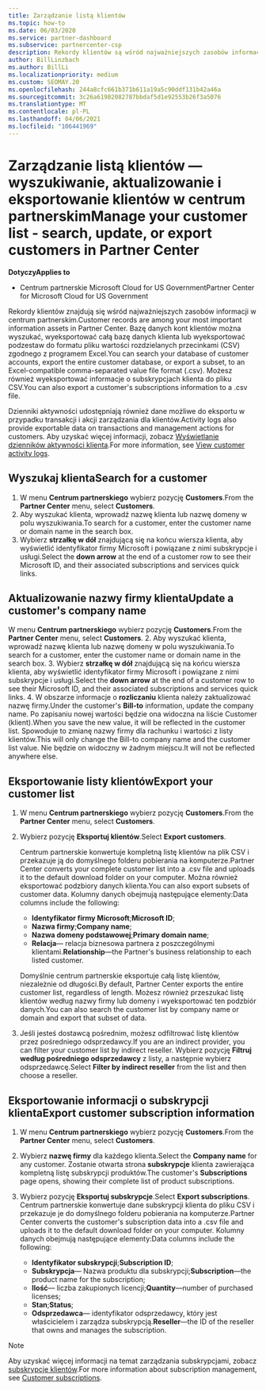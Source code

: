 ```yaml
---
title: Zarządzanie listą klientów
ms.topic: how-to
ms.date: 06/03/2020
ms.service: partner-dashboard
ms.subservice: partnercenter-csp
description: Rekordy klientów są wśród najważniejszych zasobów informacji. Dowiedz się, jak wyświetlać, przeszukiwać, aktualizować i & eksportować informacje na liście klientów w centrum partnerskim.
author: BillLinzbach
ms.author: BillLi
ms.localizationpriority: medium
ms.custom: SEOMAY.20
ms.openlocfilehash: 244a8cfc661b371b611a19a5c90ddf131b42a46a
ms.sourcegitcommit: 3c26a61982082787bbdaf5d1e92553b26f3a5076
ms.translationtype: MT
ms.contentlocale: pl-PL
ms.lasthandoff: 04/06/2021
ms.locfileid: "106441969"
---
```

# <a name="manage-your-customer-list---search-update-or-export-customers-in-partner-center"></a><span data-ttu-id="5697f-104">Zarządzanie listą klientów — wyszukiwanie, aktualizowanie i eksportowanie klientów w centrum partnerskim</span><span class="sxs-lookup"><span data-stu-id="5697f-104">Manage your customer list - search, update, or export customers in Partner Center</span></span>

<span data-ttu-id="5697f-105">**Dotyczy**</span><span class="sxs-lookup"><span data-stu-id="5697f-105">**Applies to**</span></span>

- <span data-ttu-id="5697f-106">Centrum partnerskie Microsoft Cloud for US Government</span><span class="sxs-lookup"><span data-stu-id="5697f-106">Partner Center for Microsoft Cloud for US Government</span></span>

<span data-ttu-id="5697f-107">Rekordy klientów znajdują się wśród najważniejszych zasobów informacji w centrum partnerskim.</span><span class="sxs-lookup"><span data-stu-id="5697f-107">Customer records are among your most important information assets in Partner Center.</span></span> <span data-ttu-id="5697f-108">Bazę danych kont klientów można wyszukać, wyeksportować całą bazę danych klienta lub wyeksportować podzestaw do formatu pliku wartości rozdzielanych przecinkami (CSV) zgodnego z programem Excel.</span><span class="sxs-lookup"><span data-stu-id="5697f-108">You can search your database of customer accounts, export the entire customer database, or export a subset, to an Excel-compatible comma-separated value file format (.csv).</span></span> <span data-ttu-id="5697f-109">Możesz również wyeksportować informacje o subskrypcjach klienta do pliku CSV.</span><span class="sxs-lookup"><span data-stu-id="5697f-109">You can also export a customer's subscriptions information to a .csv file.</span></span>

<span data-ttu-id="5697f-110">Dzienniki aktywności udostępniają również dane możliwe do eksportu w przypadku transakcji i akcji zarządzania dla klientów.</span><span class="sxs-lookup"><span data-stu-id="5697f-110">Activity logs also provide exportable data on transactions and management actions for customers.</span></span> <span data-ttu-id="5697f-111">Aby uzyskać więcej informacji, zobacz [Wyświetlanie dzienników aktywności klienta](activity-logs.md).</span><span class="sxs-lookup"><span data-stu-id="5697f-111">For more information, see [View customer activity logs](activity-logs.md).</span></span>

## <a name="search-for-a-customer"></a><span data-ttu-id="5697f-112">Wyszukaj klienta</span><span class="sxs-lookup"><span data-stu-id="5697f-112">Search for a customer</span></span>

1. <span data-ttu-id="5697f-113">W menu **Centrum partnerskiego** wybierz pozycję **Customers**.</span><span class="sxs-lookup"><span data-stu-id="5697f-113">From the **Partner Center** menu, select **Customers**.</span></span>
2. <span data-ttu-id="5697f-114">Aby wyszukać klienta, wprowadź nazwę klienta lub nazwę domeny w polu wyszukiwania.</span><span class="sxs-lookup"><span data-stu-id="5697f-114">To search for a customer, enter the customer name or domain name in the search box.</span></span>
3. <span data-ttu-id="5697f-115">Wybierz **strzałkę w dół** znajdującą się na końcu wiersza klienta, aby wyświetlić identyfikator firmy Microsoft i powiązane z nimi subskrypcje i usługi.</span><span class="sxs-lookup"><span data-stu-id="5697f-115">Select the **down arrow** at the end of a customer row to see their Microsoft ID, and their associated subscriptions and services quick links.</span></span>

## <a name="update-a-customers-company-name"></a><span data-ttu-id="5697f-116">Aktualizowanie nazwy firmy klienta</span><span class="sxs-lookup"><span data-stu-id="5697f-116">Update a customer's company name</span></span>

<span data-ttu-id="5697f-117">W menu **Centrum partnerskiego** wybierz pozycję **Customers**.</span><span class="sxs-lookup"><span data-stu-id="5697f-117">From the **Partner Center** menu, select **Customers**.</span></span>
2. <span data-ttu-id="5697f-118">Aby wyszukać klienta, wprowadź nazwę klienta lub nazwę domeny w polu wyszukiwania.</span><span class="sxs-lookup"><span data-stu-id="5697f-118">To search for a customer, enter the customer name or domain name in the search box.</span></span>
3. <span data-ttu-id="5697f-119">Wybierz **strzałkę w dół** znajdującą się na końcu wiersza klienta, aby wyświetlić identyfikator firmy Microsoft i powiązane z nimi subskrypcje i usługi.</span><span class="sxs-lookup"><span data-stu-id="5697f-119">Select the **down arrow** at the end of a customer row to see their Microsoft ID, and their associated subscriptions and services quick links.</span></span>
4. <span data-ttu-id="5697f-120">W obszarze informacje o **rozliczaniu** klienta należy zaktualizować nazwę firmy.</span><span class="sxs-lookup"><span data-stu-id="5697f-120">Under the customer's **Bill-to** information, update the company name.</span></span> <span data-ttu-id="5697f-121">Po zapisaniu nowej wartości będzie ona widoczna na liście Customer (klient).</span><span class="sxs-lookup"><span data-stu-id="5697f-121">When you save the new value, it will be reflected in the customer list.</span></span> <span data-ttu-id="5697f-122">Spowoduje to zmianę nazwy firmy dla rachunku i wartości z listy klientów.</span><span class="sxs-lookup"><span data-stu-id="5697f-122">This will only change the Bill-to company name and the customer list value.</span></span> <span data-ttu-id="5697f-123">Nie będzie on widoczny w żadnym miejscu.</span><span class="sxs-lookup"><span data-stu-id="5697f-123">It will not be reflected anywhere else.</span></span>

## <a name="export-your-customer-list"></a><span data-ttu-id="5697f-124">Eksportowanie listy klientów</span><span class="sxs-lookup"><span data-stu-id="5697f-124">Export your customer list</span></span>

1. <span data-ttu-id="5697f-125">W menu **Centrum partnerskiego** wybierz pozycję **Customers**.</span><span class="sxs-lookup"><span data-stu-id="5697f-125">From the **Partner Center** menu, select **Customers**.</span></span>
2. <span data-ttu-id="5697f-126">Wybierz pozycję **Eksportuj klientów**.</span><span class="sxs-lookup"><span data-stu-id="5697f-126">Select **Export customers**.</span></span>

   <span data-ttu-id="5697f-127">Centrum partnerskie konwertuje kompletną listę klientów na plik CSV i przekazuje ją do domyślnego folderu pobierania na komputerze.</span><span class="sxs-lookup"><span data-stu-id="5697f-127">Partner Center converts your complete customer list into a .csv file and uploads it to the default download folder on your computer.</span></span> <span data-ttu-id="5697f-128">Można również eksportować podzbiory danych klienta.</span><span class="sxs-lookup"><span data-stu-id="5697f-128">You can also export subsets of customer data.</span></span> <span data-ttu-id="5697f-129">Kolumny danych obejmują następujące elementy:</span><span class="sxs-lookup"><span data-stu-id="5697f-129">Data columns include the following:</span></span>

   - <span data-ttu-id="5697f-130">**Identyfikator firmy Microsoft**;</span><span class="sxs-lookup"><span data-stu-id="5697f-130">**Microsoft ID**;</span></span>
   - <span data-ttu-id="5697f-131">**Nazwa firmy**;</span><span class="sxs-lookup"><span data-stu-id="5697f-131">**Company name**;</span></span>
   - <span data-ttu-id="5697f-132">**Nazwa domeny podstawowej**;</span><span class="sxs-lookup"><span data-stu-id="5697f-132">**Primary domain name**;</span></span>
   - <span data-ttu-id="5697f-133">**Relacja**— relacja biznesowa partnera z poszczególnymi klientami.</span><span class="sxs-lookup"><span data-stu-id="5697f-133">**Relationship**—the Partner's business relationship to each listed customer.</span></span>

    <span data-ttu-id="5697f-134">Domyślnie centrum partnerskie eksportuje całą listę klientów, niezależnie od długości.</span><span class="sxs-lookup"><span data-stu-id="5697f-134">By default, Partner Center exports the entire customer list, regardless of length.</span></span> <span data-ttu-id="5697f-135">Możesz również przeszukać listę klientów według nazwy firmy lub domeny i wyeksportować ten podzbiór danych.</span><span class="sxs-lookup"><span data-stu-id="5697f-135">You can also search the customer list by company name or domain and export that subset of data.</span></span>

3. <span data-ttu-id="5697f-136">Jeśli jesteś dostawcą pośrednim, możesz odfiltrować listę klientów przez pośredniego odsprzedawcy.</span><span class="sxs-lookup"><span data-stu-id="5697f-136">If you are an indirect provider, you can filter your customer list by indirect reseller.</span></span> <span data-ttu-id="5697f-137">Wybierz pozycję **Filtruj według pośredniego odsprzedawcy** z listy, a następnie wybierz odsprzedawcę.</span><span class="sxs-lookup"><span data-stu-id="5697f-137">Select **Filter by indirect reseller** from the list and then choose a reseller.</span></span>


## <a name="export-customer-subscription-information"></a><span data-ttu-id="5697f-138">Eksportowanie informacji o subskrypcji klienta</span><span class="sxs-lookup"><span data-stu-id="5697f-138">Export customer subscription information</span></span>

1. <span data-ttu-id="5697f-139">W menu **Centrum partnerskiego** wybierz pozycję **Customers**.</span><span class="sxs-lookup"><span data-stu-id="5697f-139">From the **Partner Center** menu, select **Customers**.</span></span>

2. <span data-ttu-id="5697f-140">Wybierz **nazwę firmy** dla każdego klienta.</span><span class="sxs-lookup"><span data-stu-id="5697f-140">Select the **Company name** for any customer.</span></span> <span data-ttu-id="5697f-141">Zostanie otwarta strona **subskrypcje** klienta zawierająca kompletną listę subskrypcji produktów.</span><span class="sxs-lookup"><span data-stu-id="5697f-141">The customer's **Subscriptions** page opens, showing their complete list of product subscriptions.</span></span>

3. <span data-ttu-id="5697f-142">Wybierz pozycję **Eksportuj subskrypcje**.</span><span class="sxs-lookup"><span data-stu-id="5697f-142">Select **Export subscriptions**.</span></span> <span data-ttu-id="5697f-143">Centrum partnerskie konwertuje dane subskrypcji klienta do pliku CSV i przekazuje je do domyślnego folderu pobierania na komputerze.</span><span class="sxs-lookup"><span data-stu-id="5697f-143">Partner Center converts the customer's subscription data into a .csv file and uploads it to the default download folder on your computer.</span></span> <span data-ttu-id="5697f-144">Kolumny danych obejmują następujące elementy:</span><span class="sxs-lookup"><span data-stu-id="5697f-144">Data columns include the following:</span></span>
   - <span data-ttu-id="5697f-145">**Identyfikator subskrypcji**;</span><span class="sxs-lookup"><span data-stu-id="5697f-145">**Subscription ID**;</span></span>
   - <span data-ttu-id="5697f-146">**Subskrypcja**— Nazwa produktu dla subskrypcji;</span><span class="sxs-lookup"><span data-stu-id="5697f-146">**Subscription**—the product name for the subscription;</span></span>
   - <span data-ttu-id="5697f-147">**Ilość**— liczba zakupionych licencji;</span><span class="sxs-lookup"><span data-stu-id="5697f-147">**Quantity**—number of purchased licenses;</span></span>
   - <span data-ttu-id="5697f-148">**Stan**;</span><span class="sxs-lookup"><span data-stu-id="5697f-148">**Status**;</span></span>
   - <span data-ttu-id="5697f-149">**Odsprzedawca**— identyfikator odsprzedawcy, który jest właścicielem i zarządza subskrypcją.</span><span class="sxs-lookup"><span data-stu-id="5697f-149">**Reseller**—the ID of the reseller that owns and manages the subscription.</span></span>

> [!NOTE]  
> <span data-ttu-id="5697f-150">Aby uzyskać więcej informacji na temat zarządzania subskrypcjami, zobacz [subskrypcje klientów](customer-subscriptions.md).</span><span class="sxs-lookup"><span data-stu-id="5697f-150">For more information about subscription management, see [Customer subscriptions](customer-subscriptions.md).</span></span>
